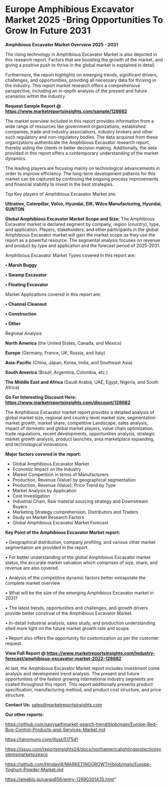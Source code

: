 # Europe Amphibious Excavator Market 2025 -Bring Opportunities To Grow In Future 2031

<Strong> Amphibious Excavator Market Overview 2025 - 2031</strong>

The rising technology in Amphibious Excavator Market is also depicted in this research report. Factors that are boosting the growth of the market, and giving a positive push to thrive in the global market is explained in detail.

Furthermore, the report highlights on emerging trends, significant drivers, challenges, and opportunities, providing all necessary data for thriving in the industry. This report market research offers a comprehensive perspective, including an in-depth analysis of the present and future scenarios within the industry.

<strong>Request Sample Report @ <a href=https://www.marketreportsinsights.com/sample/128682>https://www.marketreportsinsights.com/sample/128682</a></strong>

The market overview included in this report provides information from a wide range of resources like government organizations, established companies, trade and industry associations, industry brokers and other such regulatory and non-regulatory bodies. The data acquired from these organizations authenticate the Amphibious Excavator research report, thereby aiding the clients in better decision making. Additionally, the data provided in this report offers a contemporary understanding of the market dynamics.

The leading players are focusing mainly on technological advancements in order to improve efficiency. The long-term development patterns for this market can be captured by continuing the ongoing process improvements and financial stability to invest in the best strategies.

Top Key players of Amphibious Excavator Market are:

<strong>Ultratrex, Caterpillar, Volvo, Hyundai, EIK, Wilco Manufacturing, Hyundai, SUNTON</strong>

<strong><b>Global Amphibious Excavator Market Scope and Size:</b></strong>
The Amphibious Excavator market is declared segment by company, region (country), type, and application. Players, stakeholders, and other participants in the global Amphibious Excavator market will gain the market scope as they use the report as a powerful resource. The segmental analysis focuses on revenue and product by type and application and the forecast period of 2025-2031.

Amphibious Excavator Market Types covered in this report are:

<strong>• Marsh Buggy

• Swamp Excavator

• Floating Excavator</strong>

Market Applications covered in this report are:

<strong>• Channel Cleanout

• Construction

• Other</strong> 

Regional Analysis

<strong>North America</strong> (the United States, Canada, and Mexico)

<strong>Europe</strong> (Germany, France, UK, Russia, and Italy)

<strong>Asia-Pacific</strong> (China, Japan, Korea, India, and Southeast Asia)

<strong>South America</strong> (Brazil, Argentina, Colombia, etc.)

<strong>The Middle East and Africa</strong> (Saudi Arabia, UAE, Egypt, Nigeria, and South Africa)

<strong>Go For Interesting Discount Here: <a href=https://www.marketreportsinsights.com/discount/128682>https://www.marketreportsinsights.com/discount/128682</a></strong>

The Amphibious Excavator market report provides a detailed analysis of global market size, regional and country-level market size, segmentation market growth, market share, competitive Landscape, sales analysis, impact of domestic and global market players, value chain optimization, trade regulations, recent developments, opportunities analysis, strategic market growth analysis, product launches, area marketplace expanding, and technological innovations.

<strong><b>Major factors covered in the report:</b></strong>
<ul>
  <li>Global Amphibious Excavator Market </li>
  <li>Economic Impact on the Industry</li>
  <li>Market Competition in terms of Manufacturers</li>
  <li>Production, Revenue (Value) by geographical segmentation</li>
  <li>Production, Revenue (Value), Price Trend by Type</li>
  <li>Market Analysis by Application</li>
  <li>Cost Investigation</li>
  <li>Industrial Chain, Raw material sourcing strategy and Downstream Buyers</li>
  <li>Marketing Strategy comprehension, Distributors and Traders</li>
  <li>Study on Market Research Factors</li>
  <li>Global Amphibious Excavator Market Forecast</li>
</ul>

<strong><b>Key Point of the Amphibious Excavator Market report:</b></strong>

• Geographical distribution, company profiling, and various other market segmentation are provided in the report.

• For better understanding of the global Amphibious Excavator market status, the accurate market valuation which comprises of size, share, and revenue are also covered.

• Analysis of the competitive dynamic factors better extrapolate the complete market overview

• What will be the size of the emerging Amphibious Excavator market in 2031?

• The latest trends, opportunities and challenges, and growth drivers provide better construal of the Amphibious Excavator Market.

• In-detail industrial analysis, sales study, and production understanding shed more light on the future market growth rate and scope.

• Report also offers the opportunity for customization as per the customer request.

<strong><b>View Full Report @ <a href=https://www.marketreportsinsights.com/industry-forecast/amphibious-excavator-market-2022-128682>https://www.marketreportsinsights.com/industry-forecast/amphibious-excavator-market-2022-128682</a></b></strong>


At last, the Amphibious Excavator Market report includes investment come analysis and development trend analysis. The present and future opportunities of the fastest growing international industry segments are coated throughout this report. This report additionally presents product specification, manufacturing method, and product cost structure, and price structure.

<strong>Contact Us:</strong>
sales@marketreportsinsights.com

<strong>Our other reports:</strong>

<a href=https://github.com/sayysaif/market-search-trend/blob/main/Europe-Bed-Bug-Control-Products-and-Services-Market.md>https://github.com/sayysaif/market-search-trend/blob/main/Europe-Bed-Bug-Control-Products-and-Services-Market.md</a>

<a href=https://tanomuno.com/illust/517541>https://tanomuno.com/illust/517541</a>

<a href=https://issuu.com/reportsinsights24/docs/northamericalightingprotectionsystemsmarketsizesco>https://issuu.com/reportsinsights24/docs/northamericalightingprotectionsystemsmarketsizesco</a>

<a href=https://github.com/Hindavi8/MARKETINGGROWTH/blob/main/Europe-Yoghurt-Powder-Market.md>https://github.com/Hindavi8/MARKETINGGROWTH/blob/main/Europe-Yoghurt-Powder-Market.md</a>

<a href=https://ameblo.jp/cargo656/entry-12890301435.html>https://ameblo.jp/cargo656/entry-12890301435.html</a>"
